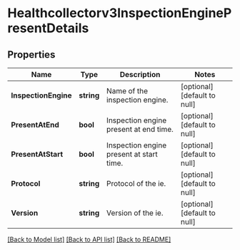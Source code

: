 # Healthcollectorv3InspectionEnginePresentDetails

## Properties
Name | Type | Description | Notes
------------ | ------------- | ------------- | -------------
**InspectionEngine** | **string** | Name of the inspection engine. | [optional] [default to null]
**PresentAtEnd** | **bool** | Inspection engine present at end time. | [optional] [default to null]
**PresentAtStart** | **bool** | Inspection engine present at start time. | [optional] [default to null]
**Protocol** | **string** | Protocol of the ie. | [optional] [default to null]
**Version** | **string** | Version of the ie. | [optional] [default to null]

[[Back to Model list]](../README.md#documentation-for-models) [[Back to API list]](../README.md#documentation-for-api-endpoints) [[Back to README]](../README.md)

